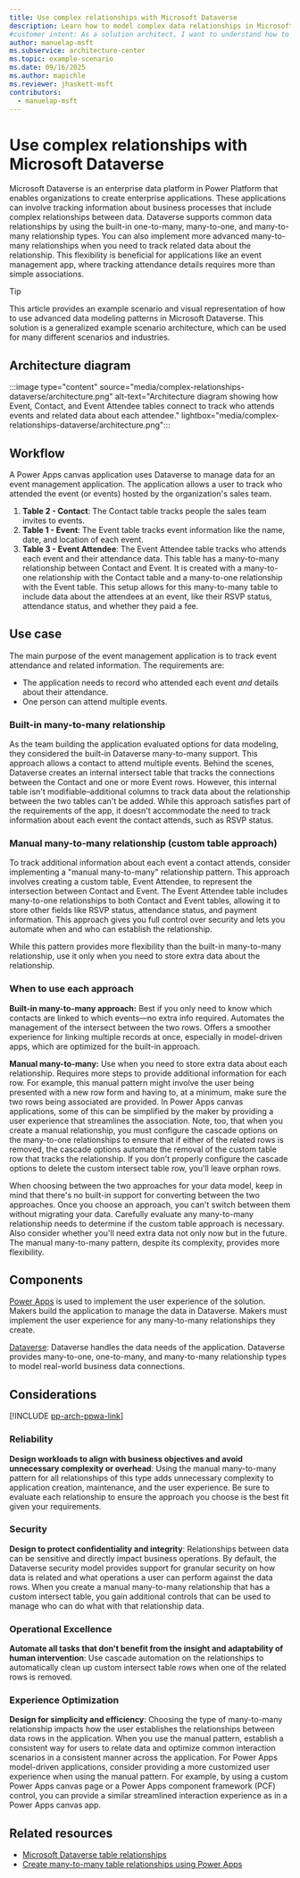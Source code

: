 ```yaml
---
title: Use complex relationships with Microsoft Dataverse
description: Learn how to model complex data relationships in Microsoft Dataverse, compare many-to-many options, and design effective business applications in Power Platform.
#customer intent: As a solution architect, I want to understand how to model complex data relationships in Dataverse so that I can design effective business applications.
author: manuelap-msft
ms.subservice: architecture-center
ms.topic: example-scenario
ms.date: 09/16/2025
ms.author: mapichle
ms.reviewer: jhaskett-msft
contributors:
  - manuelap-msft
---
```


# Use complex relationships with Microsoft Dataverse

Microsoft Dataverse is an enterprise data platform in Power Platform that enables organizations to create enterprise applications. These applications can involve tracking information about business processes that include complex relationships between data. Dataverse supports common data relationships by using the built-in one-to-many, many-to-one, and many-to-many relationship types. You can also implement more advanced many-to-many relationships when you need to track related data about the relationship. This flexibility is beneficial for applications like an event management app, where tracking attendance details requires more than simple associations.

> [!TIP]
> This article provides an example scenario and visual representation of how to use advanced data modeling patterns in Microsoft Dataverse. This solution is a generalized example scenario architecture, which can be used for many different scenarios and industries.

## Architecture diagram

:::image type="content" source="media/complex-relationships-dataverse/architecture.png" alt-text="Architecture diagram showing how Event, Contact, and Event Attendee tables connect to track who attends events and related data about each attendee." lightbox="media/complex-relationships-dataverse/architecture.png":::

## Workflow

A Power Apps canvas application uses Dataverse to manage data for an event management application. The application allows a user to track who attended the event (or events) hosted by the organization's sales team.

1. **Table 2 - Contact**: The Contact table tracks people the sales team invites to events.
1. **Table 1 - Event**: The Event table tracks event information like the name, date, and location of each event.
1. **Table 3 - Event Attendee**: The Event Attendee table tracks who attends each event and their attendance data. This table has a many-to-many relationship between Contact and Event. It is created with a many-to-one relationship with the Contact table and a many-to-one relationship with the Event table. This setup allows for this many-to-many table to include data about the attendees at an event, like their RSVP status, attendance status, and whether they paid a fee.

## Use case

The main purpose of the event management application is to track event attendance and related information. The requirements are:

- The application needs to record who attended each event *and* details about their attendance.
- One person can attend multiple events.

### Built-in many-to-many relationship

As the team building the application evaluated options for data modeling, they considered the built-in Dataverse many-to-many support. This approach allows a contact to attend multiple events. Behind the scenes, Dataverse creates an internal intersect table that tracks the connections between the Contact and one or more Event rows. However, this internal table isn't modifiable&ndash;additional columns to track data about the relationship between the two tables can't be added. While this approach satisfies part of the requirements of the app, it doesn't accommodate the need to track information about each event the contact attends, such as RSVP status.

### Manual many-to-many relationship (custom table approach)

To track additional information about each event a contact attends, consider implementing a "manual many-to-many" relationship pattern. This approach involves creating a custom table, Event Attendee, to represent the intersection between Contact and Event. The Event Attendee table includes many-to-one relationships to both Contact and Event tables, allowing it to store other fields like RSVP status, attendance status, and payment information. This approach gives you full control over security and lets you automate when and who can establish the relationship.

While this pattern provides more flexibility than the built-in many-to-many relationship, use it only when you need to store extra data about the relationship.

### When to use each approach

**Built-in many-to-many approach:** Best if you only need to know which contacts are linked to which events—no extra info required. Automates the management of the intersect between the two rows. Offers a smoother experience for linking multiple records at once, especially in model-driven apps, which are optimized for the built-in approach.

**Manual many-to-many:** Use when you need to store extra data about each relationship. Requires more steps to provide additional information for each row. For example, this manual pattern might involve the user being presented with a new row form and having to, at a minimum, make sure the two rows being associated are provided. In Power Apps canvas applications, some of this can be simplified by the maker by providing a user experience that streamlines the association. Note, too, that when you create a manual relationship, you must configure the cascade options on the many-to-one relationships to ensure that if either of the related rows is removed, the cascade options automate the removal of the custom table row that tracks the relationship. If you don't properly configure the cascade options to delete the custom intersect table row, you'll leave orphan rows.

When choosing between the two approaches for your data model, keep in mind that there's no built-in support for converting between the two approaches. Once you choose an approach, you can't switch between them without migrating your data. Carefully evaluate any many-to-many relationship needs to determine if the custom table approach is necessary. Also consider whether you'll need extra data not only now but in the future. The manual many-to-many pattern, despite its complexity, provides more flexibility.

## Components

[Power Apps](/power-apps/) is used to implement the user experience of the solution. Makers  build the application to manage the data in Dataverse. Makers must implement the user experience for any many-to-many relationships they create.

[Dataverse](/power-apps/maker/data-platform/): Dataverse handles the data needs of the application. Dataverse provides many-to-one, one-to-many, and many-to-many relationship types to model real-world business data connections.

## Considerations

[!INCLUDE [pp-arch-ppwa-link](../../includes/pp-arch-ppwa-link.md)]

### Reliability

**Design workloads to align with business objectives and avoid unnecessary complexity or overhead**: Using the manual many-to-many pattern for all relationships of this type adds unnecessary complexity to application creation, maintenance, and the user experience. Be sure to evaluate each relationship to ensure the approach you choose is the best fit given your requirements.

### Security

**Design to protect confidentiality and integrity**: Relationships between data can be sensitive and directly impact business operations. By default, the Dataverse security model provides support for granular security on how data is related and what operations a user can perform against the data rows. When you create a manual many-to-many relationship that has a custom intersect table, you gain additional controls that can be used to manage who can do what with that relationship data.

### Operational Excellence

**Automate all tasks that don't benefit from the insight and adaptability of human intervention**: Use cascade automation on the relationships to automatically clean up custom intersect table rows when one of the related rows is removed.

### Experience Optimization

**Design for simplicity and efficiency**: Choosing the type of many-to-many relationship impacts how the user establishes the relationships between data rows in the application. When you use the manual pattern, establish a consistent way for users to relate data and optimize common interaction scenarios in a consistent manner across the application. For Power Apps model-driven applications, consider providing a more customized user experience when using the manual pattern. For example, by using a custom Power Apps canvas page or a Power Apps component framework (PCF) control, you can provide a similar streamlined interaction experience as in a Power Apps canvas app.

## Related resources

- [Microsoft Dataverse table relationships](/power-apps/maker/data-platform/create-edit-entity-relationships)
- [Create many-to-many table relationships using Power Apps](/power-apps/maker/data-platform/create-edit-nn-relationships-portal)
